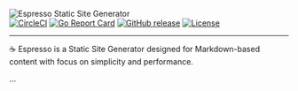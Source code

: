 ![Espresso Static Site Generator](https://sternentstehung.de/espresso.png)<br />
[![CircleCI](https://circleci.com/gh/dominikbraun/cleanup.svg?style=shield)](https://circleci.com/gh/dominikbraun/cleanup)
[![Go Report Card](https://goreportcard.com/badge/github.com/dominikbraun/cleanup)](https://goreportcard.com/report/github.com/dominikbraun/cleanup)
[![GitHub release](https://img.shields.io/github/v/release/dominikbraun/cleanup?include_prereleases&sort=semver)](https://github.com/dominikbraun/cleanup/releases)
[![License](https://img.shields.io/github/license/dominikbraun/cleanup)](https://github.com/dominikbraun/cleanup/blob/master/LICENSE)

---

:coffee: Espresso is a Static Site Generator designed for Markdown-based content with focus on simplicity and performance.

...
